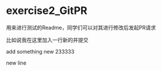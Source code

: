 # exercise2_GitPR
用来进行测试的Readme，同学们可以对其进行修改后发起PR请求

比如说我在这里加入一行新的并提交

add something new 233333

new line
